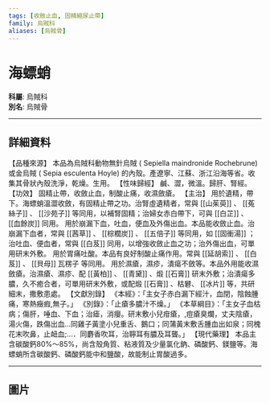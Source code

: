 ```yaml
---
tags: [收斂止血, 固精縮尿止帶]
family: 烏賊科
aliases: [烏賊骨]
---
```


# 海螵蛸

**科屬**: 烏賊科  
**別名**: 烏賊骨  

---

## 詳細資料
【品種來源】
本品為烏賊科動物無針烏賊 (
Sepiella maindronide
Rochebrune) 或金烏賊 (
Sepia esculenta
Hoyle) 的內殼。產遼寧、江蘇、浙江沿海等省。收集其骨狀內殼洗淨，乾燥。生用。
【性味歸經】
鹹、澀，微溫。歸肝、腎經。
【功效】
固精止帶，收斂止血，制酸止痛，收濕斂瘡。
【主治】
用於遺精，帶下。海螵蛸溫澀收斂，有固精止帶之功。治腎虛遺精者，常與 [[山茱萸]] 、 [[菟絲子]] 、 [[沙苑子]] 等同用，以補腎固精；治婦女赤白帶下，可與 [[白芷]] 、 [[血餘炭]] 同用。
用於崩漏下血，吐血，便血及外傷出血。本品能收斂止血。治崩漏下血者，常與 [[茜草]] 、 [[棕櫚炭]] 、 [[五倍子]] 等同用，如 [[固衝湯]] ；治吐血、便血者，常與 [[白芨]] 同用，以增強收斂止血之功；治外傷出血，可單用研末外敷。
用於胃痛吐酸。本品有良好制酸止痛作用。常與 [[延胡索]] 、 [[白芨]] 、 [[貝母]] 瓦楞子
等同用。
用於濕瘡，濕疹，潰瘍不斂等。本品外用能收濕斂瘡。治濕瘡、濕疹、配 [[黃柏]] 、 [[青黛]] 、煅 [[石膏]] 研末外敷；治潰瘍多膿，久不癒合者，可單用研末外敷，或配煅 [[石膏]] 、枯礬、 [[冰片]] 等，共研細末，撒敷患處。
【文獻別錄】
《本經》：「主女子赤白漏下經汁，血閉，陰蝕腫痛，寒熱癥瘕,無子。」
《別錄》：「止瘡多膿汁不燥。」
《本草綱目》：「主女子血枯病；傷肝，唾血、下血；治瘧，消癭。研末敷小兒疳瘡，,痘瘡臭爛，丈夫陰瘡，湯火傷，跌傷出血…同雞子黃塗小兒重舌、鵝口；同蒲黃末敷舌腫血出如泉；同槐花末吹鼻，止衄血;…．同麝香吹耳，治聹耳有膿及耳聾。」
【現代藥理】
本品主含碳酸鈣80%～85%，尚含殼角質、粘液質及少量氯化鈉、磷酸鈣、鎂鹽等。海螵蛸所含碳酸鈣、磷酸鈣能中和鹽酸，故能制止胃酸過多。

---

## 圖片
